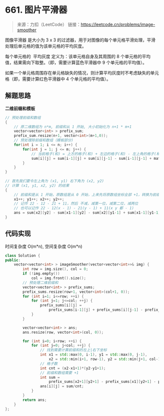 # 661. 图片平滑器
> 来源：力扣（LeetCode）
链接：https://leetcode.cn/problems/image-smoother

图像平滑器 是大小为 3 x 3 的过滤器，用于对图像的每个单元格平滑处理，平滑处理后单元格的值为该单元格的平均灰度。

每个单元格的  平均灰度 定义为：该单元格自身及其周围的 8 个单元格的平均值，结果需向下取整。（即，需要计算蓝色平滑器中 9 个单元格的平均值）。

如果一个单元格周围存在单元格缺失的情况，则计算平均灰度时不考虑缺失的单元格（即，需要计算红色平滑器中 4 个单元格的平均值）。


## 解题思路
**二维前缀和模板**
```cpp
// 预处理前缀和数组
{
    // 原二维数组为 n*m, 前缀和从 1 开始, 大小初始化为 n+1 * m+1
    vector<vector<int> > prefix_sum;
    prefix_sum.resize(n+1, vector<int>(m+1,0));
    // 预处理除前缀和数组（模板部分)
    for(int i = 1; i <= n; i++) {
        for(int j = 1; j <= m; j++) {
            // 当前格子(和) = 上方的格子(和) + 左边的格子(和) - 左上角的格子(和) + 当前格子(值)【和是指对应的前缀和，值是指原数组中的值】
            sum[i][j] = sum[i-1][j] + sum[i][j-1] - sum[i-1][j-1] + matrix[i-1][j-1];
        }
    }
}
    
// 首先我们要令左上角为 (x1, y1) 右下角为 (x2, y2)
// 计算 (x1, y1, x2, y2) 的结果
{
    // 前缀和是从 1 开始，原数组是从 0 开始，上来先将原数组坐标全部 +1，转换为前缀和坐标
    x1++; y1++; x2++; y2++;
    // 记作 22 - 12 - 21 + 11，然后 不减，减第一位，减第二位，减两位
    // 也可以记作 22 - 12(x - 1) - 21(y - 1) + 11(x y 都 - 1)
    ans = sum[x2][y2] - sum[x1-1][y2] - sum[x2][y1-1] + sum[x1-1][y1-1];
}
```

## 代码实现
时间复杂度 O(m\*n), 空间复杂度 O(m\*n)
```cpp
class Solution {
public:
    vector<vector<int> > imageSmoother(vector<vector<int>>& img) {
        int row = img.size(), col = 0;
        if (!img.empty())
            col = img.front().size();
        // 预处理二维前缀和
        vector<vector<int> > prefix_sums;
        prefix_sums.resize(row+1, vector<int>(col+1, 0));
        for (int i=1; i<=row; ++i) {
            for (int j=1; j<=col; ++j) {
                prefix_sums[i][j] = 
                    prefix_sums[i-1][j] + prefix_sums[i][j-1] - prefix_sums[i-1][j-1] + img[i-1][j-1];
            }
        }

        vector<vector<int> > ans;
        ans.resize(row, vector<int>(col, 0));

        for (int i=0; i<row; ++i) {
            for (int j=0; j<col; ++j) {
                // 找到需要计算前缀和的左上|右下坐标
                int x1 = std::max(0, i-1), y1 = std::max(0, j-1),
                    x2 = std::min(i+1, row-1), y2 = std::min(j+1, col-1);
                // 格子数
                int cnt = (x2-x1+1)*(y2-y1+1);
                // 前缀和数组需要 +1
                int sum = 
                    prefix_sums[x2+1][y2+1] - prefix_sums[x1][y2+1] - prefix_sums[x2+1][y1] + prefix_sums[x1][y1];
                ans[i][j] = sum/cnt;
            }
        }
        return ans;
    }
};
```

